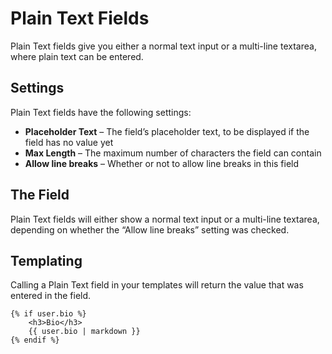 Plain Text Fields
=================

Plain Text fields give you either a normal text input or a multi-line textarea, where plain text can be entered.

## Settings

Plain Text fields have the following settings:

* **Placeholder Text** – The field’s placeholder text, to be displayed if the field has no value yet
* **Max Length** – The maximum number of characters the field can contain
* **Allow line breaks** – Whether or not to allow line breaks in this field


## The Field

Plain Text fields will either show a normal text input or a multi-line textarea, depending on whether the “Allow line breaks” setting was checked.

## Templating

Calling a Plain Text field in your templates will return the value that was entered in the field.

```twig
{% if user.bio %}
    <h3>Bio</h3>
    {{ user.bio | markdown }}
{% endif %}
```
